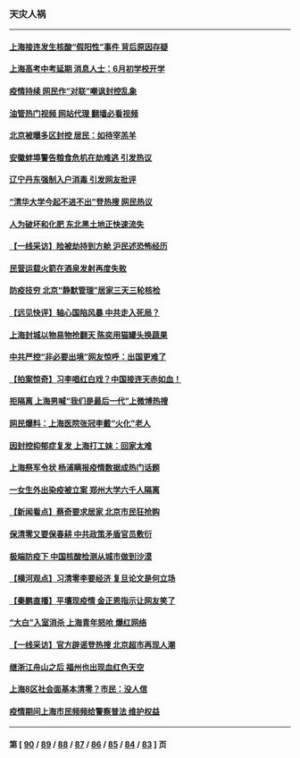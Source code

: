 ### 天灾人祸
---
#### [上海接连发生核酸“假阳性”事件 背后原因存疑](../../pages/ncid280/n13737818.md?05160045) 
#### [上海高考中考延期 消息人士：6月初学校开学](../../pages/ncid280/n13737805.md?05160045) 
#### [疫情持续 网民作“对联”嘲讽封控乱象](../../pages/ncid280/n13737182.md?05160045) 
#### [油管热门视频 网站代理 翻墙必看视频](http://209.222.30.114:81/youtube.html?05160045)
#### [北京被曝多区封控 居民：如待宰羔羊](../../pages/ncid280/n13735980.md?05160045) 
#### [安徽蚌埠警告粮食危机在劫难逃 引发热议](../../pages/ncid280/n13736542.md?05160045) 
#### [辽宁丹东强制入户消毒 引发网友批评](../../pages/ncid280/n13736792.md?05160045) 
#### [“清华大学今起不进不出”登热搜 网民热议](../../pages/ncid280/n13736755.md?05160045) 
#### [人为破坏和化肥 东北黑土地正快速流失](../../pages/ncid280/n13736483.md?05160045) 
#### [【一线采访】险被劫持到方舱 沪民述恐怖经历](../../pages/ncid280/n13735476.md?05160045) 
#### [民营运载火箭在酒泉发射再度失败](../../pages/ncid280/n13736353.md?05160045) 
#### [防疫技穷 北京“静默管理”居家三天三轮核检](../../pages/ncid280/n13736366.md?05160045) 
#### [【远见快评】轴心国陷风暴 中共走入死局？](../../pages/ncid280/n13736227.md?05160045) 
#### [上海封城以物易物抢翻天 陈奕用猫罐头换蔬果](../../pages/ncid280/n13736156.md?05160045) 
#### [中共严控“非必要出境”网友惊呼：出国更难了](../../pages/ncid280/n13735911.md?05160045) 
#### [【拍案惊奇】习李唱红白戏？中国接连天赤如血！](../../pages/ncid280/n13735819.md?05160045) 
#### [拒隔离 上海男喊“我们是最后一代”上微博热搜](../../pages/ncid280/n13735808.md?05160045) 
#### [网民爆料：上海医院张冠李戴“火化”老人](../../pages/ncid280/n13735862.md?05160045) 
#### [因封控抑郁症复发 上海打工妹：回家太难](../../pages/ncid280/n13735860.md?05160045) 
#### [上海祭军令状 杨浦瞒报疫情数据成热门话题](../../pages/ncid280/n13735363.md?05160045) 
#### [一女生外出染疫被立案 郑州大学六千人隔离](../../pages/ncid280/n13735283.md?05160045) 
#### [【新闻看点】蔡奇要求居家 北京市民狂抢购](../../pages/ncid280/n13734674.md?05160045) 
#### [保清零又要保春耕 中共政策矛盾官员敷衍](../../pages/ncid280/n13735030.md?05160045) 
#### [极端防疫下 中国核酸检测从城市做到沙漠](../../pages/ncid280/n13734893.md?05160045) 
#### [【横河观点】习清零李要经济 复旦论文是何立场](../../pages/ncid280/n13734952.md?05160045) 
#### [【秦鹏直播】平壤现疫情 金正恩指示让网友笑了](../../pages/ncid280/n13734948.md?05160045) 
#### [“大白”入室消杀 上海青年怒呛 爆红网络](../../pages/ncid280/n13734703.md?05160045) 
#### [【一线采访】官方辟谣登热搜 北京超市再现人潮](../../pages/ncid280/n13734311.md?05160045) 
#### [继浙江舟山之后 福州也出现血红色天空](../../pages/ncid280/n13734275.md?05160045) 
#### [上海8区社会面基本清零？市民：没人信](../../pages/ncid280/n13734326.md?05160045) 
#### [疫情期间上海市民频频给警察普法 维护权益](../../pages/ncid280/n13734139.md?05160045) 

---
#### 第 [ [90](./90.md?05160045) / [89](./89.md?05160045) / [88](./88.md?05160045) / [87](./87.md?05160045) / [86](./86.md?05160045) / [85](./85.md?05160045) / [84](./84.md?05160045) / [83](./83.md?05160045) ] 页
